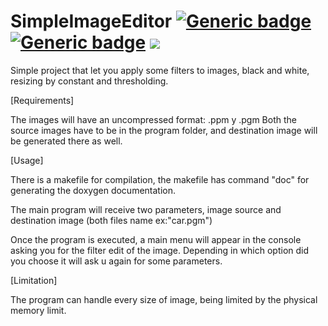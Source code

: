 # SimpleImageEditor [![Generic badge](https://img.shields.io/badge/Build-Stable-green.svg)](https://shields.io/) [![Generic badge](https://img.shields.io/badge/Version-1.0-green.svg)](https://shields.io/) ![](https://tokei.rs/b1/github/Electroner/SimpleImageEditor)
Simple project that let you apply some filters to images, black and white, resizing by constant and thresholding.

[Requirements]

  The images will have an uncompressed format: .ppm y .pgm
  Both the source images have to be in the program folder, and destination image will be generated there as well.
  
 [Usage]
 
  There is a makefile for compilation, the makefile has command "doc" for generating the doxygen documentation.
 
  The main program will receive two parameters, image source and destination image (both files name ex:"car.pgm")
  
  Once the program is executed, a main menu will appear in the console asking you for the filter edit of the image. Depending in which option did you choose it will ask u again for some parameters.
  
 [Limitation]
 
  The program can handle every size of image, being limited by the physical memory limit.
  
